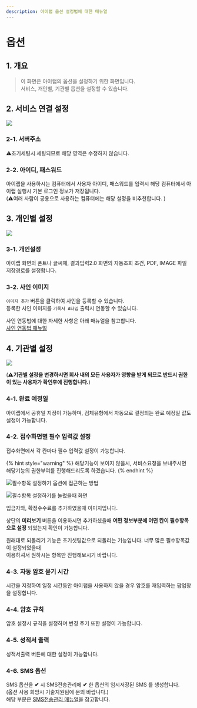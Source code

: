 ```yaml
---
description: 아이랩 옵션 설정법에 대한 매뉴얼
---
```


# 옵션

## 1. 개요

> 이 화면은 아이랩의 옵션을 설정하기 위한 화면입니다.  
> 서비스, 개인별, 기관별 옵션을 설정할 수 있습니다.

## 2. 서비스 연결 설정

![](../.gitbook/assets/000-_.png)

### 2-1. 서버주소

⚠️초기세팅시 세팅되므로 해당 영역은 수정하지 않습니다.

### 2-2. 아이디, 패스워드

아이랩을 사용하시는 컴퓨터에서 사용자 아이디, 패스워드를 입력시 해당 컴퓨터에서 아이랩 실행시 기본 로그인 정보가 저장됩니다.  
\(⚠️여러 사람이 공용으로 사용하는 컴퓨터에는 해당 설정을 비추천합니다. \)

## 3. 개인별 설정

![](../.gitbook/assets/001-_-_.png)

### 3-1. 개인설정

아이랩 화면의 폰트나 글씨체, 결과입력2.0 화면의 자동조회 조건, PDF, IMAGE 파일 저장경로를 설정합니다.

### 3-2. 사인 이미지

`이미지 추가` 버튼을 클릭하여 사인을 등록할 수 있습니다.  
등록한 사인 이미지를 `기록서 A타입` 출력시 연동할 수 있습니다.

사인 연동법에 대한 자세한 사항은 아래 매뉴얼을 참고합니다.  
[사인 연동법 매뉴얼](../faq/a.md)

## 4. 기관별 설정

![](../.gitbook/assets/002-_-_.png)

\(**⚠️기관별 설정을 변경하시면 회사 내의 모든 사용자가 영향을 받게 되므로 반드시 권한이 있는 사용자가 확인후에 진행합니다.**\)

### 4-1. 완료 예정일

아이랩에서 공휴일 지정이 가능하며, 검체유형에서 자동으로 결정되는 완료 예정일 값도 설정이 가능합니다.

### 4-2. 접수화면별 필수 입력값 설정

접수화면에서 각 칸마다 필수 입력값 설정이 가능합니다.

{% hint style="warning" %}
해당기능이 보이지 않을시, 서비스요청을 보내주시면 해당기능의 권한부여를 진행해드리도록 하겠습니다.
{% endhint %}

![&#xD544;&#xC218;&#xD56D;&#xBAA9; &#xC124;&#xC815;&#xD558;&#xAE30; &#xC635;&#xC158;&#xC5D0; &#xC811;&#xADFC;&#xD558;&#xB294; &#xBC29;&#xBC95;](../.gitbook/assets/14%20%284%29.png)

![&#xD544;&#xC218;&#xD56D;&#xBAA9; &#xC124;&#xC815;&#xD558;&#xAE30;&#xB97C; &#xB20C;&#xB800;&#xC744;&#xB54C; &#xD654;&#xBA74;](../.gitbook/assets/10%20%285%29.png)

입금자와, 확정수수료를 추가하였을때 이미지입니다.   
  
상단의 **미리보기** 버튼을 이용하시면 추가하셨을때 **어떤 정보부분에 어떤 칸이 필수항목으로 설정** 되었는지 확인이 가능합니다.

원래대로 되돌리기 기능은 초기셋팅값으로 되돌리는 기능입니다. 너무 많은 필수항목값이 설정되었을때  
이용하셔서 원하시는 항목만 진행해보시기 바랍니다.

### 4-3. 자동 암호 묻기 시간

시간을 지정하여 일정 시간동안 아이랩을 사용하지 않을 경우 암호를 재입력하는 팝업창을 설정합니다.

### 4-4. 암호 규칙

암호 설정시 규칙을 설정하며 변경 주기 또한 설정이 가능합니다.

### 4-5. 성적서 출력

성적서출력 버튼에 대한 설정이 가능합니다.

### 4-6. SMS 옵션

SMS 옵션을 **✔** 시 SMS전송관리에 **✔** 한 옵션의 임시저장된 SMS 를 생성합니다.  
\(옵션 사용 희망시 기술지원팀에 문의 바랍니다.\)  
해당 부분은 [SMS전송관리 매뉴얼](../03/1101.md)을 참고합니다.


